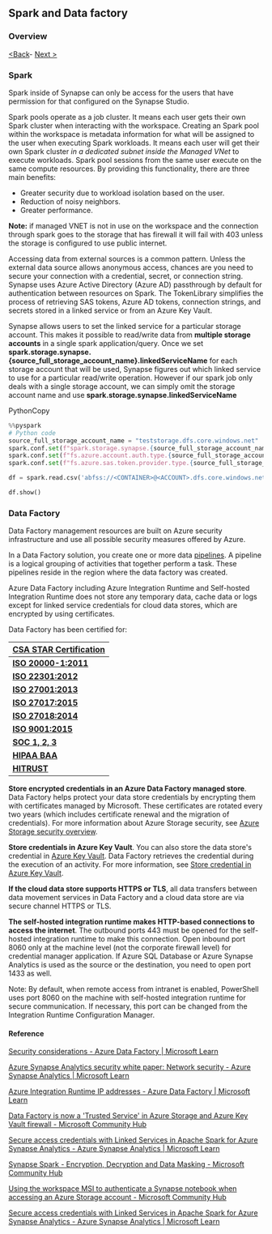 ## Spark and Data factory


### Overview

[<Back](https://github.com/LiliamLeme/FTALive-Sessions_Synapse_SQL/blob/main/content/data/ModernDatawarehouse-Security/Serveless%20SQL%20Pool.md)\- [Next >](https://github.com/LiliamLeme/FTALive-Sessions_Synapse_SQL/blob/main/content/data/ModernDatawarehouse-Security/ADLS%20Security)
### Spark

Spark inside of Synapse can only be access for the users that have permission for that configured on the Synapse Studio.

Spark pools operate as a job cluster. It means each user gets their own Spark cluster when interacting with the workspace. Creating an Spark pool within the workspace is metadata information for what will be assigned to the user when executing Spark workloads. It means each user will get their own Spark cluster *in a dedicated subnet inside the Managed VNet* to execute workloads. Spark pool sessions from the same user execute on the same compute resources. By providing this functionality, there are three main benefits:

- Greater security due to workload isolation based on the user.
- Reduction of noisy neighbors.
- Greater performance.

**Note:** if managed VNET  is not in use on the workspace and the connection through spark goes to the storage that has firewall it will fail with 403 unless the storage is configured to use public internet.

Accessing data from external sources is a common pattern. Unless the external data source allows anonymous access, chances are you need to secure your connection with a credential, secret, or connection string. Synapse uses Azure Active Directory (Azure AD) passthrough by default for authentication between resources on Spark. The TokenLibrary simplifies the process of retrieving SAS tokens, Azure AD tokens, connection strings, and secrets stored in a linked service or from an Azure Key Vault.

Synapse allows users to set the linked service for a particular storage account. This makes it possible to read/write data from **multiple storage accounts** in a single spark application/query. Once we set **spark.storage.synapse.{source_full_storage_account_name}.linkedServiceName** for each storage account that will be used, Synapse figures out which linked service to use for a particular read/write operation. However if our spark job only deals with a single storage account, we can simply omit the storage account name and use **spark.storage.synapse.linkedServiceName**

PythonCopy

```python
%%pyspark
# Python code
source_full_storage_account_name = "teststorage.dfs.core.windows.net"
spark.conf.set(f"spark.storage.synapse.{source_full_storage_account_name}.linkedServiceName", "<lINKED SERVICE NAME>")
spark.conf.set(f"fs.azure.account.auth.type.{source_full_storage_account_name}", "SAS")
spark.conf.set(f"fs.azure.sas.token.provider.type.{source_full_storage_account_name}", "com.microsoft.azure.synapse.tokenlibrary.LinkedServiceBasedSASProvider")

df = spark.read.csv('abfss://<CONTAINER>@<ACCOUNT>.dfs.core.windows.net/<DIRECTORY PATH>')

df.show()
```
### Data Factory

Data Factory management resources are built on Azure security infrastructure and use all possible security measures offered by Azure.

In a Data Factory solution, you create one or more data [pipelines](https://learn.microsoft.com/en-us/azure/data-factory/concepts-pipelines-activities). A pipeline is a logical grouping of activities that together perform a task. These pipelines reside in the region where the data factory was created.

Azure Data Factory including Azure Integration Runtime and Self-hosted Integration Runtime does not store any temporary data, cache data or logs except for linked service credentials for cloud data stores, which are encrypted by using certificates.

Data Factory has been certified for:

| **[CSA STAR Certification](https://www.microsoft.com/trustcenter/compliance/csa-star-certification)** |
| :----------------------------------------------------------- |
| **[ISO 20000-1:2011](https://www.microsoft.com/trustcenter/Compliance/ISO-20000-1)** |
| **[ISO 22301:2012](https://learn.microsoft.com/en-us/compliance/regulatory/offering-iso-22301)** |
| **[ISO 27001:2013](https://www.microsoft.com/trustcenter/compliance/iso-iec-27001)** |
| **[ISO 27017:2015](https://www.microsoft.com/trustcenter/compliance/iso-iec-27017)** |
| **[ISO 27018:2014](https://www.microsoft.com/trustcenter/compliance/iso-iec-27018)** |
| **[ISO 9001:2015](https://www.microsoft.com/trustcenter/compliance/iso-9001)** |
| **[SOC 1, 2, 3](https://www.microsoft.com/trustcenter/compliance/soc)** |
| **[HIPAA BAA](https://learn.microsoft.com/en-us/compliance/regulatory/offering-hipaa-hitech)** |
| **[HITRUST](https://learn.microsoft.com/en-us/compliance/regulatory/offering-hitrust)** |

**Store encrypted credentials in an Azure Data Factory managed store**. Data Factory helps protect your data store credentials by encrypting them with certificates managed by Microsoft. These certificates are rotated every two years (which includes certificate renewal and the migration of credentials). For more information about Azure Storage security, see [Azure Storage security overview](https://learn.microsoft.com/en-us/azure/storage/blobs/security-recommendations).

**Store credentials in Azure Key Vault**. You can also store the data store's credential in [Azure Key Vault](https://azure.microsoft.com/services/key-vault/). Data Factory retrieves the credential during the execution of an activity. For more information, see [Store credential in Azure Key Vault](https://learn.microsoft.com/en-us/azure/data-factory/store-credentials-in-key-vault).

**If the cloud data store supports HTTPS or TLS**, all data transfers between data movement services in Data Factory and a cloud data store are via secure channel HTTPS or TLS.

**The self-hosted integration runtime makes HTTP-based connections to access the internet**. The outbound ports 443 must be opened for the self-hosted integration runtime to make this connection. Open inbound port 8060 only at the machine level (not the corporate firewall level) for credential manager application. If Azure SQL Database or Azure Synapse Analytics is used as the source or the destination, you need to open port 1433 as well.

Note: By default, when remote access from intranet is enabled, PowerShell uses port 8060 on the machine with self-hosted integration runtime for secure communication. If necessary, this port can be changed from the Integration Runtime Configuration Manager.



#### Reference

[Security considerations - Azure Data Factory | Microsoft Learn](https://learn.microsoft.com/en-us/azure/data-factory/data-movement-security-considerations)

[Azure Synapse Analytics security white paper: Network security - Azure Synapse Analytics | Microsoft Learn](https://learn.microsoft.com/en-us/azure/synapse-analytics/guidance/security-white-paper-network-security)

[Azure Integration Runtime IP addresses - Azure Data Factory | Microsoft Learn](https://learn.microsoft.com/en-us/azure/data-factory/azure-integration-runtime-ip-addresses)

[Data Factory is now a 'Trusted Service' in Azure Storage and Azure Key Vault firewall - Microsoft Community Hub](https://techcommunity.microsoft.com/t5/azure-data-factory-blog/data-factory-is-now-a-trusted-service-in-azure-storage-and-azure/ba-p/964993)

[Secure access credentials with Linked Services in Apache Spark for Azure Synapse Analytics - Azure Synapse Analytics | Microsoft Learn](https://learn.microsoft.com/en-us/azure/synapse-analytics/spark/apache-spark-secure-credentials-with-tokenlibrary?pivots=programming-language-python)

[Synapse Spark - Encryption, Decryption and Data Masking - Microsoft Community Hub](https://techcommunity.microsoft.com/t5/azure-synapse-analytics-blog/synapse-spark-encryption-decryption-and-data-masking/ba-p/3615094)


[Using the workspace MSI to authenticate a Synapse notebook when accessing an Azure Storage account - Microsoft Community Hub](https://techcommunity.microsoft.com/t5/azure-synapse-analytics-blog/using-the-workspace-msi-to-authenticate-a-synapse-notebook-when/ba-p/2330029)

[Secure access credentials with Linked Services in Apache Spark for Azure Synapse Analytics - Azure Synapse Analytics | Microsoft Learn](https://learn.microsoft.com/en-us/azure/synapse-analytics/spark/apache-spark-secure-credentials-with-tokenlibrary?pivots=programming-language-scala#adls-gen2-storage-with-linked-services)
